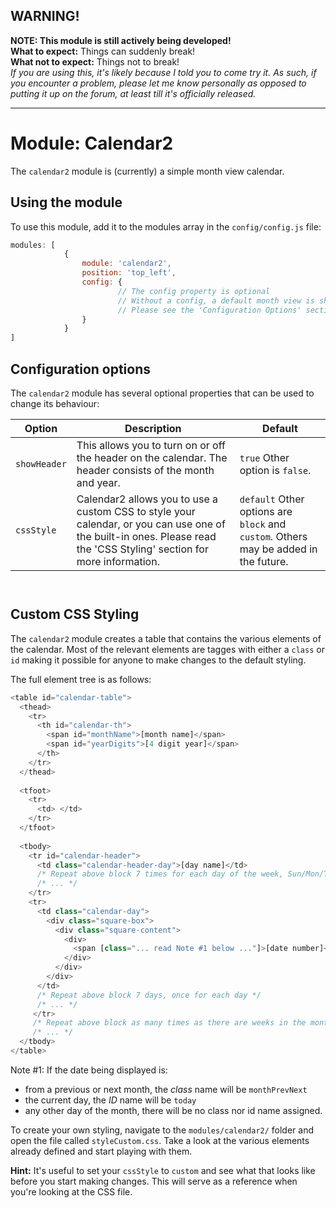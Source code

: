 ## WARNING!

**NOTE: This module is still actively being developed!**<br />
**What to expect:** Things can suddenly break!<br />
**What not to expect:** Things not to break!<br />
*If you are using this, it's likely because I told you to come try it. As such, if you
encounter a problem, please let me know personally as opposed to putting it up on the
forum, at least till it's officially released.*

---
# Module: Calendar2

The `calendar2` module is (currently) a simple month view calendar.

## Using the module
To use this module, add it to the modules array in the `config/config.js` file:
````javascript
modules: [
			{
				module: 'calendar2',
				position: 'top_left',
				config: {
						// The config property is optional
						// Without a config, a default month view is shown
						// Please see the 'Configuration Options' section for more information
				}
			}
]
````

## Configuration options
The `calendar2` module has several optional properties that can be used to change its behaviour:

<table>
	<thead>
		<tr>
			<th>Option</th>
			<th>Description</th>
			<th>Default</th>
		</tr>
	</thead>
	<tfoot>
		<tr>
			<th>&nbsp;</th>
		</tr>
	</tfoot>
	<tbody>
		<tr>
			<td><code>showHeader</code></td>
			<td>This allows you to turn on or off the header on the calendar.
			    The header consists of the month and year.</td>
			<td><code>true</code> Other option is <code>false</code>.</td>
		</tr>
		<tr>
			<td><code>cssStyle</code></td>
			<td>Calendar2 allows you to use a custom CSS to style your calendar, or
			    you can use one of the built-in ones. Please read the 'CSS Styling'
				section for more information.</td>
			<td><code>default</code> Other options are <code>block</code> and <code>custom</code>. Others
			    may be added in the future.</td>
		</tr>
	</tbody>
</table>

## Custom CSS Styling
The `calendar2` module creates a table that contains the various elements of the calendar. Most of
the relevant elements are tagges with either a <code>class</code> or <code>id</code> making it possible
for anyone to make changes to the default styling.

The full element tree is as follows:
````javascript
<table id="calendar-table">
  <thead>
    <tr>
	  <th id="calendar-th">
	    <span id="monthName">[month name]</span>
		<span id="yearDigits">[4 digit year]</span>
	  </th>
	</tr>
  </thead>
  
  <tfoot>
    <tr>
	  <td> </td>
	</tr>
  </tfoot>
  
  <tbody>
    <tr id="calendar-header">
	  <td class="calendar-header-day">[day name]</td>
	  /* Repeat above block 7 times for each day of the week, Sun/Mon/Tue/etc. */
	  /* ... */
	</tr>
	<tr>
	  <td class="calendar-day">
	    <div class="square-box">
		  <div class="square-content">
		    <div>
			  <span [class="... read Note #1 below ..."]>[date number]</span>
			</div>
		  </div>
		</div>
	  </td>
	  /* Repeat above block 7 days, once for each day */
	  /* ... */
	 </tr>
	 /* Repeat above block as many times as there are weeks in the month */
	 /* ... */
  </tbody>
</table>
````

Note #1:
If the date being displayed is:
- from a previous or next month, the *class* name will be <code>monthPrevNext</code>
- the current day, the *ID* name will be <code>today</code>
- any other day of the month, there will be no class nor id name assigned.

To create your own styling, navigate to the `modules/calendar2/` folder and open the file called
<code>styleCustom.css</code>. Take a look at the various elements already defined and start
playing with them.

**Hint:** It's useful to set your <code>cssStyle</code> to <code>custom</code> and see what that
looks like before you start making changes. This will serve as a reference when you're looking at
the CSS file.
